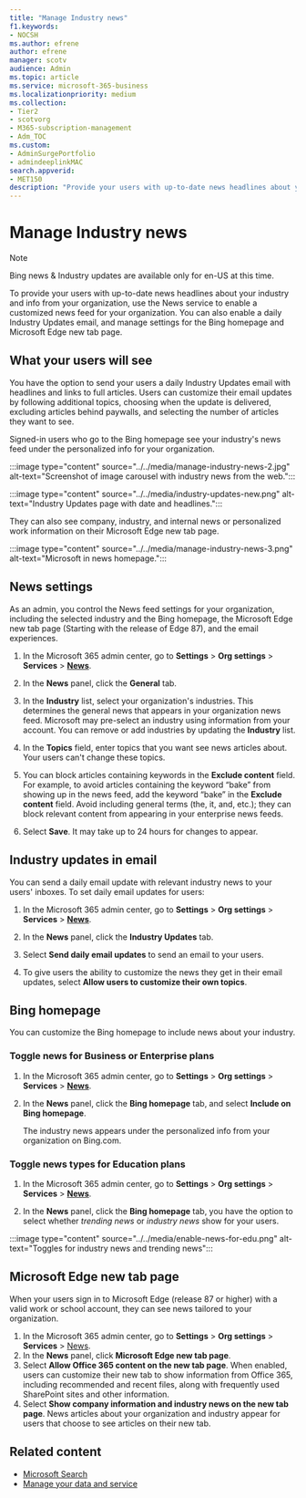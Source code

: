 ```yaml
---
title: "Manage Industry news"
f1.keywords:
- NOCSH
ms.author: efrene
author: efrene
manager: scotv
audience: Admin
ms.topic: article
ms.service: microsoft-365-business
ms.localizationpriority: medium
ms.collection: 
- Tier2
- scotvorg
- M365-subscription-management
- Adm_TOC 
ms.custom: 
- AdminSurgePortfolio
- admindeeplinkMAC
search.appverid:
- MET150
description: "Provide your users with up-to-date news headlines about your industry and info from your organization, use the News service to enable a customized news feed for your organization."
---
```


# Manage Industry news

> [!NOTE] 
> Bing news & Industry updates are available only for en-US at this time.

To provide your users with up-to-date news headlines about your industry and info from your organization, use the News service to enable a customized news feed for your organization. You can also enable a daily Industry Updates email, and manage settings for the Bing homepage and Microsoft Edge new tab page.

## What your users will see

You have the option to send your users a daily Industry Updates email with headlines and links to full articles. Users can customize their email updates by following additional topics, choosing when the update is delivered, excluding articles behind paywalls, and selecting the number of articles they want to see.

Signed-in users who go to the Bing homepage see your industry's news feed under the personalized info for your organization.

:::image type="content" source="../../media/manage-industry-news-2.jpg" alt-text="Screenshot of image carousel with industry news from the web.":::

:::image type="content" source="../../media/industry-updates-new.png" alt-text="Industry Updates page with date and headlines.":::

They can also see company, industry, and internal news or personalized work information on their Microsoft Edge new tab page.

:::image type="content" source="../../media/manage-industry-news-3.png" alt-text="Microsoft in news homepage.":::

## News settings

As an admin, you control the News feed settings for your organization, including the selected industry and the Bing homepage, the Microsoft Edge new tab page (Starting with the release of Edge 87), and the email experiences. 

1. In the Microsoft 365 admin center, go to **Settings** > **Org settings** > **Services** > [**News**](https://admin.microsoft.com/adminportal/home?#/Settings/Services/:/Settings/L1/BingNews).

1. In the **News** panel, click the **General** tab.

1. In the **Industry** list, select your organization's industries. This determines the general news that appears in your organization news feed. Microsoft may pre-select an industry using information from your account. You can remove or add industries by updating the **Industry** list.

1. In the **Topics** field, enter topics that you want see news articles about. Your users can't change these topics.

1. You can block articles containing keywords in the **Exclude content** field. For example, to avoid articles containing the keyword “bake” from showing up in the news feed, add the keyword “bake” in the **Exclude content** field. Avoid including general terms (the, it, and, etc.); they can block relevant content from appearing in your enterprise news feeds.

1. Select **Save**. It may take up to 24 hours for changes to appear.

## Industry updates in email

You can send a daily email update with relevant industry news to your users' inboxes. To set daily email updates for users:

1. In the Microsoft 365 admin center, go to **Settings** > **Org settings** > **Services** > [**News**](https://admin.microsoft.com/adminportal/home?#/Settings/Services/:/Settings/L1/BingNews). 

1. In the **News** panel, click the **Industry Updates** tab. 
1. Select **Send daily email updates** to send an email to your users.
1. To give users the ability to customize the news they get in their email updates, select **Allow users to customize their own topics**.

## Bing homepage

You can customize the Bing homepage to include news about your industry.

### Toggle news for Business or Enterprise plans

1. In the Microsoft 365 admin center, go to **Settings** > **Org settings** > **Services** > [**News**](https://admin.microsoft.com/adminportal/home?#/Settings/Services/:/Settings/L1/BingNews).

1. In the **News** panel, click the **Bing homepage** tab, and select **Include on Bing homepage**.

    The industry news appears under the personalized info from your organization on Bing.com.

### Toggle news types for Education plans

1. In the Microsoft 365 admin center, go to **Settings** > **Org settings** > **Services** > [**News**](https://admin.microsoft.com/adminportal/home?#/Settings/Services/:/Settings/L1/BingNews).

1. In the **News** panel, click the **Bing homepage** tab, you have the option to select whether *trending news* or *industry news* show for your users.

:::image type="content" source="../../media/enable-news-for-edu.png" alt-text="Toggles for industry news and trending news":::

## Microsoft Edge new tab page

When your users sign in to Microsoft Edge (release 87 or higher) with a valid work or school account, they can see news tailored to your organization.

1. In the Microsoft 365 admin center, go to **Settings** > **Org settings** > **Services** > [News](https://admin.microsoft.com/adminportal/home?#/Settings/Services/:/Settings/L1/BingNews).
2. In the **News** panel, click **Microsoft Edge new tab page**.
3. Select **Allow Office 365 content on the new tab page**. When enabled, users can customize their new tab to show  information from Office 365, including recommended and recent files, along with frequently used SharePoint sites and other information.
4. Select **Show company information and industry news on the new tab page**. News articles about your organization and industry appear for users that choose to see articles on their new tab.

## Related content

- [Microsoft Search](/microsoftsearch/)
- [Manage your data and service](/admin)